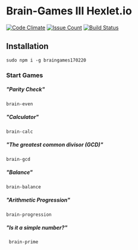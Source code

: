 # Brain-Games III Hexlet.io
[![Code Climate](https://codeclimate.com/github/krivtsov/project-lvl1-s69/badges/gpa.svg)](https://codeclimate.com/github/krivtsov/project-lvl1-s69) [![Issue Count](https://codeclimate.com/github/krivtsov/project-lvl1-s69/badges/issue_count.svg)](https://codeclimate.com/github/krivtsov/project-lvl1-s69) [![Build Status](https://travis-ci.org/krivtsov/project-lvl1-s69.svg?branch=master)](https://travis-ci.org/krivtsov/project-lvl1-s69)

## Installation

`sudo npm i -g braingames170220 `

### Start Games

##### "Parity Check"
`brain-even`

##### "Calculator"
`brain-calc`

##### "The greatest common divisor (GCD)"

`brain-gcd`

##### "Balance"
`brain-balance`

##### "Arithmetic Progression"
`brain-progression`

##### "Is it a simple number?"

` brain-prime`
